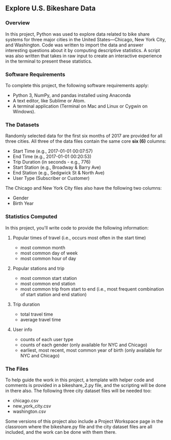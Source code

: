 ## **Explore U.S. Bikeshare Data**

### **Overview**
In this project, Python was used to explore data related to bike share systems for three 
major cities in the United States—Chicago, New York City, and Washington. Code was written 
to import the data and answer interesting questions about it by computing descriptive 
statistics. A script was also written that takes in raw input to create an interactive 
experience in the terminal to present these statistics.

### **Software Requirements**
To complete this project, the following software requirements apply:

* Python 3, NumPy, and pandas installed using Anaconda
* A text editor, like Sublime or Atom.
* A terminal application (Terminal on Mac and Linux or Cygwin on Windows).

### **The Datasets**
Randomly selected data for the first six months of 2017 are provided for all three cities. 
All three of the data files contain the same core **six (6)** columns:

* Start Time (e.g., 2017-01-01 00:07:57)
* End Time (e.g., 2017-01-01 00:20:53)
* Trip Duration (in seconds - e.g., 776)
* Start Station (e.g., Broadway & Barry Ave)
* End Station (e.g., Sedgwick St & North Ave)
* User Type (Subscriber or Customer)

The Chicago and New York City files also have the following two columns:

* Gender
* Birth Year

### **Statistics Computed**
In this project, you'll write code to provide the following information:

1. Popular times of travel (i.e., occurs most often in the start time)

	* most common month
	* most common day of week
	* most common hour of day

2. Popular stations and trip

	* most common start station
	* most common end station
	* most common trip from start to end (i.e., most frequent combination of start station and end station)

3. Trip duration

	* total travel time
	* average travel time

4. User info

	* counts of each user type
	* counts of each gender (only available for NYC and Chicago)
	* earliest, most recent, most common year of birth (only available for NYC and Chicago)

### **The Files**
To help guide the work in this project, a template with helper code and comments is provided in a bikeshare_2.py 
file, and the scripting will be done in there also. The following three city dataset files will be needed too:

* chicago.csv
* new_york_city.csv
* washington.csv

Some versions of this project also include a Project Workspace page in the classroom where the bikeshare.py 
file and the city dataset files are all included, and the work can be done with them there.
